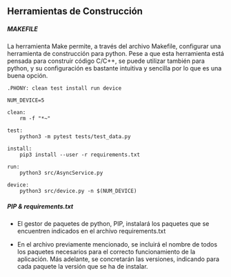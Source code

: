 ## Herramientas de Construcción

##### MAKEFILE

La herramienta Make permite, a través del archivo Makefile, configurar una herramienta de construcción para python. Pese a que esta herramienta está pensada para construir código C/C++, se puede utilizar también para python, y su configuración es bastante intuitiva y sencilla por lo que es una buena opción.

	.PHONY: clean test install run device

	NUM_DEVICE=5

	clean:
		rm -f "*~"

	test:
		python3 -m pytest tests/test_data.py

	install:
		pip3 install --user -r requirements.txt

	run:
		python3 src/AsyncService.py

	device:
		python3 src/device.py -n $(NUM_DEVICE)

##### PIP & requirements.txt

- El gestor de paquetes de python, PIP, instalará los paquetes que se encuentren indicados en el archivo requirements.txt

 - En el archivo previamente mencionado, se incluirá el nombre de todos los paquetes necesarios para el correcto funcionamiento de la aplicación. Más adelante, se concretarán las versiones, indicando para cada paquete la versión que se ha de instalar.
